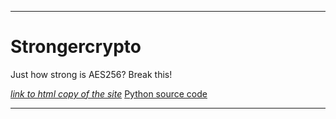 ----

# Strongercrypto

Just how strong is AES256? Break this!

[*link to html copy of the site*](./Stronger%20Crypto.htm "StrongerCrypto")
[Python source code](source.py)

----